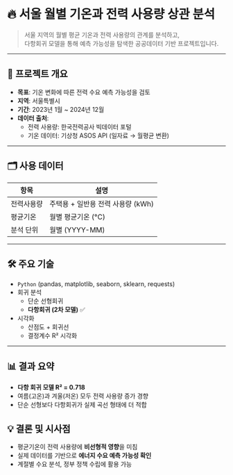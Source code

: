 # 🔥 서울 월별 기온과 전력 사용량 상관 분석

> 서울 지역의 월별 평균 기온과 전력 사용량의 관계를 분석하고,  
> 다항회귀 모델을 통해 예측 가능성을 탐색한 공공데이터 기반 프로젝트입니다.

---

## 📌 프로젝트 개요

- **목표**: 기온 변화에 따른 전력 수요 예측 가능성을 검토
- **지역**: 서울특별시
- **기간**: 2023년 1월 ~ 2024년 12월
- **데이터 출처**:
  - 전력 사용량: 한국전력공사 빅데이터 포털
  - 기온 데이터: 기상청 ASOS API (일자료 → 월평균 변환)

---

## 🗂 사용 데이터

| 항목           | 설명 |
|----------------|------|
| 전력사용량     | 주택용 + 일반용 전력 사용량 (kWh) |
| 평균기온       | 월별 평균기온 (°C) |
| 분석 단위      | 월별 (YYYY-MM) |

---

## 🛠 주요 기술

- `Python` (pandas, matplotlib, seaborn, sklearn, requests)
- 회귀 분석
  - 단순 선형회귀
  - **다항회귀 (2차 모델)** ✅
- 시각화
  - 산점도 + 회귀선
  - 결정계수 R² 시각화

---

## 📊 결과 요약

- **다항 회귀 모델 R² = 0.718**
- 여름(고온)과 겨울(저온) 모두 전력 사용량 증가 경향
- 단순 선형보다 다항회귀가 실제 곡선 형태에 더 적합

## 💡 결론 및 시사점

- 평균기온이 전력 사용량에 **비선형적 영향**을 미침
- 실제 데이터를 기반으로 **에너지 수요 예측 가능성 확인**
- 계절별 수요 분석, 정부 정책 수립에 활용 가능

